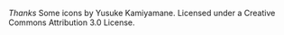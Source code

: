 ﻿
*Thanks*
Some icons by Yusuke Kamiyamane. Licensed under a Creative Commons Attribution 3.0 License.
